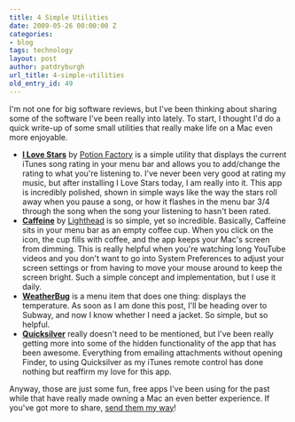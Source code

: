 ```yaml
---
title: 4 Simple Utilities
date: 2009-05-26 00:00:00 Z
categories:
- blog
tags: technology
layout: post
author: patdryburgh
url_title: 4-simple-utilities
old_entry_id: 49
---
```


I'm not one for big software reviews, but I've been thinking about sharing some of the software I've been really into lately. To start, I thought I'd do a quick write-up of some small utilities that really make life on a Mac even more enjoyable.

- <strong><a href="http://www.potionfactory.com/blog/2008/05/15/i-love-stars">I Love Stars</a></strong> by <a href="http://www.potionfactory.com/">Potion Factory</a> is a simple utility that displays the current iTunes song rating in your menu bar and allows you to add/change the rating to what you're listening to. I've never been very good at rating my music, but after installing I Love Stars today, I am really into it. This app is incredibly polished, shown in simple ways like the way the stars roll away when you pause a song, or how it flashes in the menu bar 3/4 through the song when the song your listening to hasn't been rated.
- <strong><a href="http://lightheadsw.com/caffeine/">Caffeine</a></strong> by <a href="http://lightheadsw.com">Lighthead</a> is  so simple, yet so incredible. Basically, Caffeine sits in your menu bar as an empty coffee cup. When you click on the icon, the cup fills with coffee, and the app keeps your Mac's screen from dimming. This is really helpful when you're watching long YouTube videos and you don't want to go into System Preferences to adjust your screen settings or from having to move your mouse around to keep the screen bright. Such a simple concept and implementation, but I use it daily.
- <strong><a href="http://weather.weatherbug.com/desktop-weather/weatherbug-mac.html">WeatherBug</a></strong> is a menu item that does one thing: displays the temperature. As soon as I am done this post, I'll be heading over to Subway, and now I know whether I need a jacket. So simple, but so helpful.
- <strong><a href="http://blacktree.com/">Quicksilver</a></strong> really doesn't need to be mentioned, but I've been really getting more into some of the hidden functionality of the app that has been awesome. Everything from emailing attachments without opening Finder, to using Quicksilver as my iTunes remote control has done nothing but reaffirm my love for this app.

Anyway, those are just some fun, free apps I've been using for the past while that have really made owning a Mac an even better experience. If you've got more to share, <a href="http://patdryburgh.com/comments/">send them my way</a>!